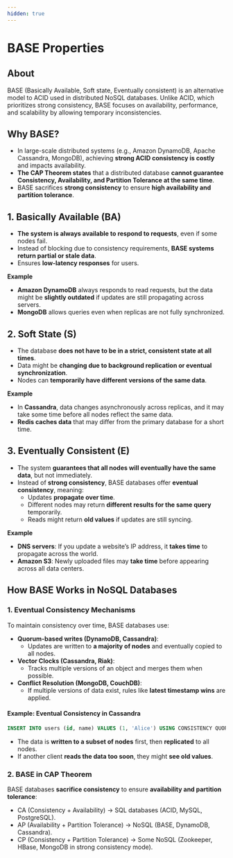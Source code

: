 ```yaml
---
hidden: true
---
```


# BASE Properties

## About

BASE (Basically Available, Soft state, Eventually consistent) is an alternative model to ACID used in distributed NoSQL databases. Unlike ACID, which prioritizes strong consistency, BASE focuses on availability, performance, and scalability by allowing temporary inconsistencies.

## Why BASE?

* In large-scale distributed systems (e.g., Amazon DynamoDB, Apache Cassandra, MongoDB), achieving **strong ACID consistency is costly** and impacts availability.
* **The CAP Theorem states** that a distributed database **cannot guarantee Consistency, Availability, and Partition Tolerance at the same time**.
* BASE sacrifices **strong consistency** to ensure **high availability and partition tolerance**.

## **1. Basically Available (BA)**

* **The system is always available to respond to requests**, even if some nodes fail.
* Instead of blocking due to consistency requirements, **BASE systems return partial or stale data**.
* Ensures **low-latency responses** for users.

**Example**

* **Amazon DynamoDB** always responds to read requests, but the data might be **slightly outdated** if updates are still propagating across servers.
* **MongoDB** allows queries even when replicas are not fully synchronized.

## **2. Soft State (S)**

* The database **does not have to be in a strict, consistent state at all times**.
* Data might be **changing due to background replication or eventual synchronization**.
* Nodes can **temporarily have different versions of the same data**.

**Example**

* In **Cassandra**, data changes asynchronously across replicas, and it may take some time before all nodes reflect the same data.
* **Redis caches data** that may differ from the primary database for a short time.

## **3. Eventually Consistent (E)**

* The system **guarantees that all nodes will eventually have the same data**, but not immediately.
* Instead of **strong consistency**, BASE databases offer **eventual consistency**, meaning:
  * Updates **propagate over time**.
  * Different nodes may return **different results for the same query** temporarily.
  * Reads might return **old values** if updates are still syncing.

**Example**

* **DNS servers**: If you update a website’s IP address, it **takes time** to propagate across the world.
* **Amazon S3**: Newly uploaded files may **take time** before appearing across all data centers.

## **How BASE Works in NoSQL Databases**

### **1. Eventual Consistency Mechanisms**

To maintain consistency over time, BASE databases use:

* **Quorum-based writes (DynamoDB, Cassandra)**:
  * Updates are written to **a majority of nodes** and eventually copied to all nodes.
* **Vector Clocks (Cassandra, Riak)**:
  * Tracks multiple versions of an object and merges them when possible.
* **Conflict Resolution (MongoDB, CouchDB)**:
  * If multiple versions of data exist, rules like **latest timestamp wins** are applied.

#### **Example: Eventual Consistency in Cassandra**

```sql
INSERT INTO users (id, name) VALUES (1, 'Alice') USING CONSISTENCY QUORUM;
```

* The data is **written to a subset of nodes** first, then **replicated** to all nodes.
* If another client **reads the data too soon**, they might **see old values**.

### **2. BASE in CAP Theorem**

BASE databases **sacrifice consistency** to ensure **availability and partition tolerance**:

* CA (Consistency + Availability) → SQL databases (ACID, MySQL, PostgreSQL).
* AP (Availability + Partition Tolerance) → NoSQL (BASE, DynamoDB, Cassandra).
* CP (Consistency + Partition Tolerance) → Some NoSQL (Zookeeper, HBase, MongoDB in strong consistency mode).
